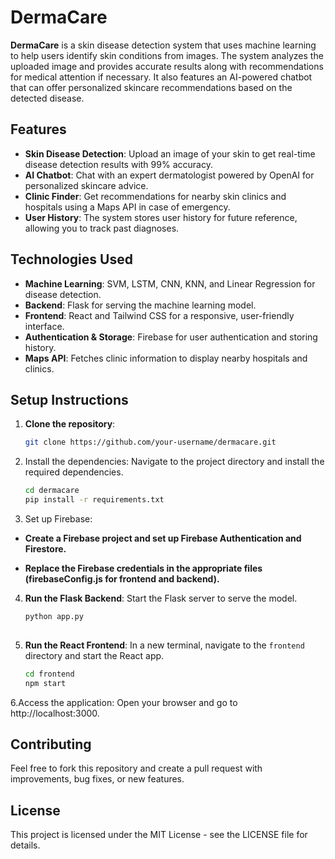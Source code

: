 # DermaCare

**DermaCare** is a skin disease detection system that uses machine learning to help users identify skin conditions from images. The system analyzes the uploaded image and provides accurate results along with recommendations for medical attention if necessary. It also features an AI-powered chatbot that can offer personalized skincare recommendations based on the detected disease.

## Features

- **Skin Disease Detection**: Upload an image of your skin to get real-time disease detection results with 99% accuracy.
- **AI Chatbot**: Chat with an expert dermatologist powered by OpenAI for personalized skincare advice.
- **Clinic Finder**: Get recommendations for nearby skin clinics and hospitals using a Maps API in case of emergency.
- **User History**: The system stores user history for future reference, allowing you to track past diagnoses.

## Technologies Used

- **Machine Learning**: SVM, LSTM, CNN, KNN, and Linear Regression for disease detection.
- **Backend**: Flask for serving the machine learning model.
- **Frontend**: React and Tailwind CSS for a responsive, user-friendly interface.
- **Authentication & Storage**: Firebase for user authentication and storing history.
- **Maps API**: Fetches clinic information to display nearby hospitals and clinics.

## Setup Instructions

1. **Clone the repository**:
   ```bash
   git clone https://github.com/your-username/dermacare.git
2. Install the dependencies: Navigate to the project directory and install the required dependencies.
    ```bash
    cd dermacare
    pip install -r requirements.txt
3. Set up Firebase:

- **Create a Firebase project and set up Firebase Authentication and Firestore.**

- **Replace the Firebase credentials in the appropriate files (firebaseConfig.js for frontend and backend).**

4. **Run the Flask Backend**: Start the Flask server to serve the model.
   ```bash
   python app.py
                   
5. **Run the React Frontend**: In a new terminal, navigate to the `frontend` directory and start the React app.
   ```bash
   cd frontend
   npm start

6.Access the application: Open your browser and go to http://localhost:3000.

## Contributing
Feel free to fork this repository and create a pull request with improvements, bug fixes, or new features.

## License
This project is licensed under the MIT License - see the LICENSE file for details.
